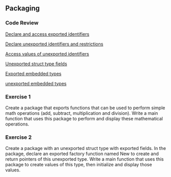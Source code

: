 ## Packaging

### Code Review

[Declare and access exported identifiers](../example1/example1.go)

[Declare unexported identifiers and restrictions](../example2/example2.go)

[Access values of unexported identifiers](../example3/example3.go)

[Unexported struct type fields](../example4/example4.go)

[Exported embedded types](../example5/example5.go)

[unexported embedded types](../example6/example6.go)

### Exercise 1
Create a package that exports functions that can be used to perform simple math operations (add, subtract, multiplication and division). Write a main function that uses this package to perform and display these mathematical operations. 

### Exercise 2
Create a package with an unexported struct type with exported fields. In the package, declare an exported factory function named New to create and return pointers of this unexported type. Write a main function that uses this package to create values of this type, then initialize and display those values.
